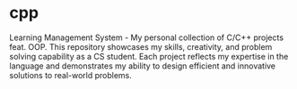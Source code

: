 # cpp
Learning Management System - My personal collection of C/C++ projects feat. OOP. This repository showcases my skills, creativity, and problem solving capability as a CS student. Each project reflects my expertise in the language and demonstrates my ability to design efficient and innovative solutions to real-world problems.
